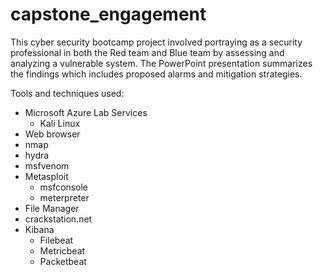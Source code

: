 # capstone_engagement
This cyber security bootcamp project involved portraying as a security professional in both the Red team and Blue team by assessing and analyzing a vulnerable system.  The PowerPoint presentation summarizes the findings which includes proposed alarms and mitigation strategies. 

Tools and techniques used:
  - Microsoft Azure Lab Services
    - Kali Linux
  - Web browser
  - nmap
  - hydra
  - msfvenom
  - Metasploit 
    - msfconsole
    - meterpreter
  - File Manager
  - crackstation.net
  - Kibana
    - Filebeat
    - Metricbeat
    - Packetbeat
  
